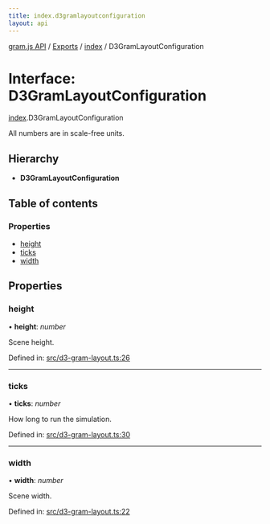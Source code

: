 ```yaml
---
title: index.d3gramlayoutconfiguration
layout: api
---
```


[gram.js API](../README.md) / [Exports](../modules.md) / [index](../modules/index.md) / D3GramLayoutConfiguration

# Interface: D3GramLayoutConfiguration

[index](../modules/index.md).D3GramLayoutConfiguration

All numbers are in scale-free units.

## Hierarchy

* **D3GramLayoutConfiguration**

## Table of contents

### Properties

- [height](index.d3gramlayoutconfiguration.md#height)
- [ticks](index.d3gramlayoutconfiguration.md#ticks)
- [width](index.d3gramlayoutconfiguration.md#width)

## Properties

### height

• **height**: *number*

Scene height.

Defined in: [src/d3-gram-layout.ts:26](https://github.com/gram-data/d3-gram/blob/3dd6a0d/src/d3-gram-layout.ts#L26)

___

### ticks

• **ticks**: *number*

How long to run the simulation.

Defined in: [src/d3-gram-layout.ts:30](https://github.com/gram-data/d3-gram/blob/3dd6a0d/src/d3-gram-layout.ts#L30)

___

### width

• **width**: *number*

Scene width.

Defined in: [src/d3-gram-layout.ts:22](https://github.com/gram-data/d3-gram/blob/3dd6a0d/src/d3-gram-layout.ts#L22)
